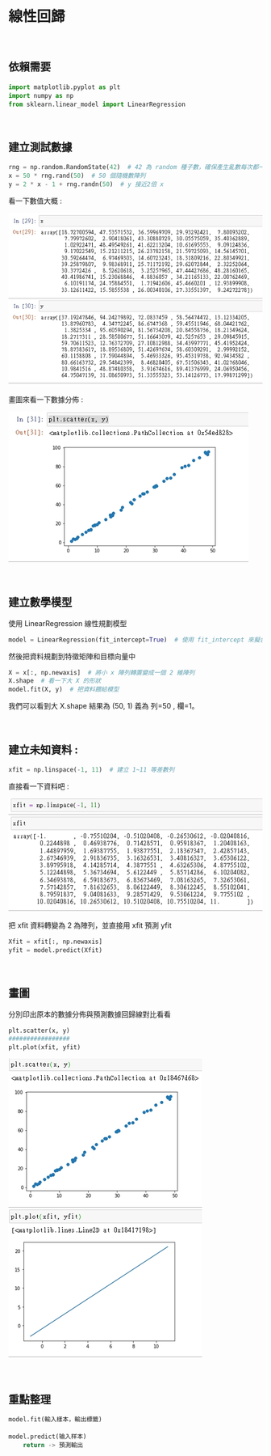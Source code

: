 # 線性回歸

<br>

## 依賴需要

```python
import matplotlib.pyplot as plt
import numpy as np
from sklearn.linear_model import LinearRegression
```

<br>


## 建立測試數據

```python 
rng = np.random.RandomState(42)  # 42 為 random 種子數，確保產生亂數每次都一樣
x = 50 * rng.rand(50)  # 50 個隨機數陣列
y = 2 * x - 1 + rng.randn(50)  # y 接近2倍 x
```

看一下數值大概 : 

![_1](./imgs/linear_1.jpg)

畫圖來看一下數據分佈 : 

![_1](./imgs/linear_2.jpg)

<br>

## 建立數學模型

使用 LinearRegression 線性規劃模型
 
```python
model = LinearRegression(fit_intercept=True)  # 使用 fit_intercept 來擬合截距
```

然後把資料規劃到特徵矩陣和目標向量中

```python
X = x[:, np.newaxis]  # 將小 x 陣列轉置變成一個 2 維陣列
X.shape  # 看一下大 X 的形狀
model.fit(X, y)  # 把資料餵給模型
```

我們可以看到大 X.shape 結果為 (50, 1) 義為 列=50 , 欄=1。

<br>

## 建立未知資料 : 

```python
xfit = np.linspace(-1, 11)  # 建立 1~11 等差數列
```

直接看一下資料吧 : 

![_1](./imgs/linear_3.jpg)


把 xfit 資料轉變為 2 為陣列，並直接用 xfit 預測 yfit

```python
Xfit = xfit[:, np.newaxis]
yfit = model.predict(Xfit)
```

<br>

## 畫圖

分別印出原本的數據分佈與預測數據回歸線對比看看
```python
plt.scatter(x, y)
#################
plt.plot(xfit, yfit)
```
![_1](./imgs/linear_4.jpg)

<br>

## 重點整理
```python
model.fit(輸入樣本，輸出標籤)

model.predict(输入样本)
    return -> 預測輸出
```